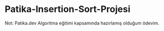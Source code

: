 # Patika-Insertion-Sort-Projesi
Not: Patika.dev Algoritma eğitimi kapsamında hazırlamış olduğum ödevim.
